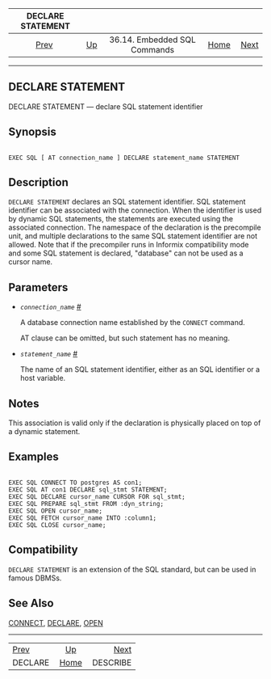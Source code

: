 

|             DECLARE STATEMENT            |                                                             |                              |                                                       |                                            |
| :--------------------------------------: | :---------------------------------------------------------- | :--------------------------: | ----------------------------------------------------: | -----------------------------------------: |
| [Prev](ecpg-sql-declare.html "DECLARE")  | [Up](ecpg-sql-commands.html "36.14. Embedded SQL Commands") | 36.14. Embedded SQL Commands | [Home](index.html "PostgreSQL 17devel Documentation") |  [Next](ecpg-sql-describe.html "DESCRIBE") |

***

## DECLARE STATEMENT

DECLARE STATEMENT — declare SQL statement identifier

## Synopsis

```

EXEC SQL [ AT connection_name ] DECLARE statement_name STATEMENT
```

## Description

`DECLARE STATEMENT` declares an SQL statement identifier. SQL statement identifier can be associated with the connection. When the identifier is used by dynamic SQL statements, the statements are executed using the associated connection. The namespace of the declaration is the precompile unit, and multiple declarations to the same SQL statement identifier are not allowed. Note that if the precompiler runs in Informix compatibility mode and some SQL statement is declared, "database" can not be used as a cursor name.

## Parameters

* *`connection_name`* [#](#ECPG-SQL-DECLARE-STATEMENT-CONNECTION-NAME)

    A database connection name established by the `CONNECT` command.

    AT clause can be omitted, but such statement has no meaning.



* *`statement_name`* [#](#ECPG-SQL-DECLARE-STATEMENT-STATEMENT-NAME)

    The name of an SQL statement identifier, either as an SQL identifier or a host variable.

## Notes

This association is valid only if the declaration is physically placed on top of a dynamic statement.

## Examples

```

EXEC SQL CONNECT TO postgres AS con1;
EXEC SQL AT con1 DECLARE sql_stmt STATEMENT;
EXEC SQL DECLARE cursor_name CURSOR FOR sql_stmt;
EXEC SQL PREPARE sql_stmt FROM :dyn_string;
EXEC SQL OPEN cursor_name;
EXEC SQL FETCH cursor_name INTO :column1;
EXEC SQL CLOSE cursor_name;
```

## Compatibility

`DECLARE STATEMENT` is an extension of the SQL standard, but can be used in famous DBMSs.

## See Also

[CONNECT](ecpg-sql-connect.html "CONNECT"), [DECLARE](ecpg-sql-declare.html "DECLARE"), [OPEN](ecpg-sql-open.html "OPEN")

***

|                                          |                                                             |                                            |
| :--------------------------------------- | :---------------------------------------------------------: | -----------------------------------------: |
| [Prev](ecpg-sql-declare.html "DECLARE")  | [Up](ecpg-sql-commands.html "36.14. Embedded SQL Commands") |  [Next](ecpg-sql-describe.html "DESCRIBE") |
| DECLARE                                  |    [Home](index.html "PostgreSQL 17devel Documentation")    |                                   DESCRIBE |
